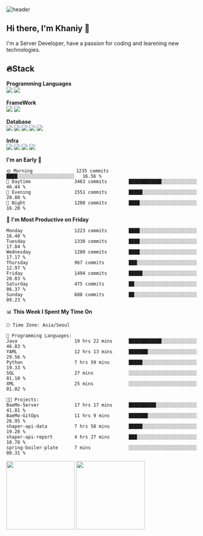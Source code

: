 ![header](https://capsule-render.vercel.app/api?type=soft&text=Welcome!&color=auto&height=200&section=header&fontSize=70)

## Hi there, I'm Khaniy 👋
I'm a Server Developer, have a passion for coding and learening new technologies.
<!-- <br> 📫 Email : kangh1596@gmail.com 
<br> 📝 Blog  : khan03.tistory.com/
<br> <img src="https://img.shields.io/badge/Email-222222?style=for-the-badge&logo=Gmail&logoColor=white">
<br> <img src="https://img.shields.io/badge/Blog -222222?style=for-the-badge&logo=Tistory&logoColor=white">
[hank0302's Blog](https://khan03.tistory.com/)
-->
## 🔥Stack 

**Programming Languages** <br>
 <img src="https://img.shields.io/badge/JAVA-E6522C?style=for-the-badge&logo=Java&logoColor=white">
 <img src="https://img.shields.io/badge/Python-3776AB?style=for-the-badge&logo=python&logoColor=white">

**FrameWork** <br>
<img src="https://img.shields.io/badge/SpringBoot-6DB33F?style=for-the-badge&logo=SpringBoot&logoColor=white">
<img src="https://img.shields.io/badge/FastAPI-009688?style=for-the-badge&logo=FastAPI&logoColor=white">

**Database** <br>
<img src="https://img.shields.io/badge/MySQL-4479A1?style=for-the-badge&logo=MySQL&logoColor=white">
<img src="https://img.shields.io/badge/MariaDB-003545?style=for-the-badge&logo=MariaDB&logoColor=white">
<img src="https://img.shields.io/badge/MongoDB-47A248?style=for-the-badge&logo=MongoDB&logoColor=white">
<img src="https://img.shields.io/badge/Redis-DC382D?style=for-the-badge&logo=Redis&logoColor=white">
<img src="https://img.shields.io/badge/PostgreSQL-4169E1?style=for-the-badge&logo=PostgreSQL&logoColor=white">

**Infra** <br>
<img src="https://img.shields.io/badge/Docker-2496ED?style=for-the-badge&logo=Docker&logoColor=white">
<img src="https://img.shields.io/badge/Kubernetes-326CE5?style=for-the-badge&logo=Kubernetes&logoColor=white">
<img src="https://img.shields.io/badge/Prometheus-E6522C?style=for-the-badge&logo=prometheus&logoColor=white">
<img src="https://img.shields.io/badge/Grafana-F46800?style=for-the-badge&logo=grafana&logoColor=white">

<!--START_SECTION:waka-->
**I'm an Early 🐤** 

```text
🌞 Morning                1235 commits        ████░░░░░░░░░░░░░░░░░░░░░   16.56 % 
🌆 Daytime                3463 commits        ████████████░░░░░░░░░░░░░   46.44 % 
🌃 Evening                1551 commits        █████░░░░░░░░░░░░░░░░░░░░   20.80 % 
🌙 Night                  1208 commits        ████░░░░░░░░░░░░░░░░░░░░░   16.20 % 
```
📅 **I'm Most Productive on Friday** 

```text
Monday                   1223 commits        ████░░░░░░░░░░░░░░░░░░░░░   16.40 % 
Tuesday                  1330 commits        ████░░░░░░░░░░░░░░░░░░░░░   17.84 % 
Wednesday                1280 commits        ████░░░░░░░░░░░░░░░░░░░░░   17.17 % 
Thursday                 967 commits         ███░░░░░░░░░░░░░░░░░░░░░░   12.97 % 
Friday                   1494 commits        █████░░░░░░░░░░░░░░░░░░░░   20.03 % 
Saturday                 475 commits         ██░░░░░░░░░░░░░░░░░░░░░░░   06.37 % 
Sunday                   688 commits         ██░░░░░░░░░░░░░░░░░░░░░░░   09.23 % 
```


📊 **This Week I Spent My Time On** 

```text
🕑︎ Time Zone: Asia/Seoul

💬 Programming Languages: 
Java                     19 hrs 22 mins      ████████████░░░░░░░░░░░░░   46.83 % 
YAML                     12 hrs 13 mins      ███████░░░░░░░░░░░░░░░░░░   29.56 % 
Python                   7 hrs 59 mins       █████░░░░░░░░░░░░░░░░░░░░   19.33 % 
SQL                      27 mins             ░░░░░░░░░░░░░░░░░░░░░░░░░   01.10 % 
XML                      25 mins             ░░░░░░░░░░░░░░░░░░░░░░░░░   01.02 % 

🐱‍💻 Projects: 
BaeMo-Server             17 hrs 17 mins      ██████████░░░░░░░░░░░░░░░   41.81 % 
BaeMo-GitOps             11 hrs 9 mins       ███████░░░░░░░░░░░░░░░░░░   26.95 % 
shaper-api-data          7 hrs 58 mins       █████░░░░░░░░░░░░░░░░░░░░   19.28 % 
shaper-api-report        4 hrs 27 mins       ███░░░░░░░░░░░░░░░░░░░░░░   10.78 % 
spring-boiler-plate      7 mins              ░░░░░░░░░░░░░░░░░░░░░░░░░   00.31 % 
```


<!--END_SECTION:waka-->
<p>
  <img height="180em" src="https://github-readme-stats-khaniys-projects.vercel.app/api?username=khaniy&show_icons=true&include_all_commits=true&theme=dracula">
  <img height="180em" src="https://github-readme-stats-khaniys-projects.vercel.app/api/top-langs?username=khaniy&layout=compact&theme=dracula">
</p>

